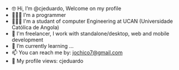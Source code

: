 - 🤓 Hi, I’m @cjeduardo, Welcome on my profile
- 🧑🏾‍💻 I’m a programmer 
- 🧑🏽‍🎓 I'm a studant of computer Engineering at UCAN (Universidade Católica de Angola)
- 💼 I'm freelancer, I work with standalone/desktop, web and mobile development
- 🌱 I’m currently learning ...
- 📫 You can reach me by: jochico7@gmail.com
- 👀 My profile views: cjeduardo



<!---
cjeduardo/cjeduardo is a ✨ special ✨ repository because its `README.md` (this file) appears on your GitHub profile.
You can click the Preview link to take a look at your changes.
--->

